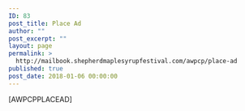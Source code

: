 ```yaml
---
ID: 83
post_title: Place Ad
author: ""
post_excerpt: ""
layout: page
permalink: >
  http://mailbook.shepherdmaplesyrupfestival.com/awpcp/place-ad
published: true
post_date: 2018-01-06 00:00:00
---
```

[AWPCPPLACEAD]